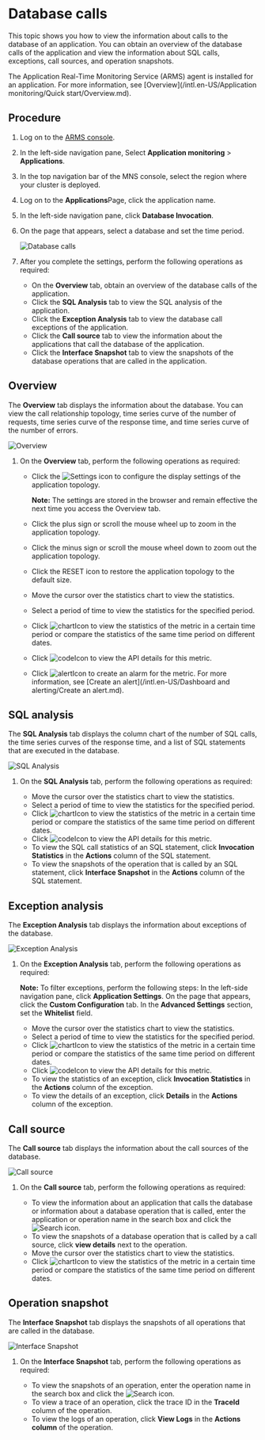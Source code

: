 # Database calls

This topic shows you how to view the information about calls to the database of an application. You can obtain an overview of the database calls of the application and view the information about SQL calls, exceptions, call sources, and operation snapshots.

The Application Real-Time Monitoring Service \(ARMS\) agent is installed for an application. For more information, see [Overview](/intl.en-US/Application monitoring/Quick start/Overview.md).

## Procedure

1.  Log on to the [ARMS console](https://arms-ap-southeast-1.console.aliyun.com/#/home).

2.  In the left-side navigation pane, Select **Application monitoring** \> **Applications**.

3.  In the top navigation bar of the MNS console, select the region where your cluster is deployed.

4.  Log on to the **Applications**Page, click the application name.

5.  In the left-side navigation pane, click **Database Invocation**.

6.  On the page that appears, select a database and set the time period.

    ![Database calls](https://static-aliyun-doc.oss-accelerate.aliyuncs.com/assets/img/en-US/2534424161/p235852.png)

7.  After you complete the settings, perform the following operations as required:

    -   On the **Overview** tab, obtain an overview of the database calls of the application.
    -   Click the **SQL Analysis** tab to view the SQL analysis of the application.
    -   Click the **Exception Analysis** tab to view the database call exceptions of the application.
    -   Click the **Call source** tab to view the information about the applications that call the database of the application.
    -   Click the **Interface Snapshot** tab to view the snapshots of the database operations that are called in the application.

## Overview

The **Overview** tab displays the information about the database. You can view the call relationship topology, time series curve of the number of requests, time series curve of the response time, and time series curve of the number of errors.

![Overview](https://static-aliyun-doc.oss-accelerate.aliyuncs.com/assets/img/en-US/2534424161/p235853.png)

1.  On the **Overview** tab, perform the following operations as required:

    -   Click the ![Settings](https://static-aliyun-doc.oss-accelerate.aliyuncs.com/assets/img/en-US/7194334161/p232147.png) icon to configure the display settings of the application topology.

        **Note:** The settings are stored in the browser and remain effective the next time you access the Overview tab.

    -   Click the plus sign or scroll the mouse wheel up to zoom in the application topology.
    -   Click the minus sign or scroll the mouse wheel down to zoom out the application topology.
    -   Click the RESET icon to restore the application topology to the default size.
    -   Move the cursor over the statistics chart to view the statistics.
    -   Select a period of time to view the statistics for the specified period.
    -   Click ![chart](https://static-aliyun-doc.oss-accelerate.aliyuncs.com/assets/img/en-US/9624334161/p230753.png)Icon to view the statistics of the metric in a certain time period or compare the statistics of the same time period on different dates.
    -   Click ![code](https://static-aliyun-doc.oss-accelerate.aliyuncs.com/assets/img/en-US/9624334161/p230759.png)Icon to view the API details for this metric.
    -   Click ![alert](https://static-aliyun-doc.oss-accelerate.aliyuncs.com/assets/img/en-US/3134334161/p231972.png)Icon to create an alarm for the metric. For more information, see [Create an alert](/intl.en-US/Dashboard and alerting/Create an alert.md).

## SQL analysis

The **SQL Analysis** tab displays the column chart of the number of SQL calls, the time series curves of the response time, and a list of SQL statements that are executed in the database.

![SQL Analysis](https://static-aliyun-doc.oss-accelerate.aliyuncs.com/assets/img/en-US/3534424161/p236052.png)

1.  On the **SQL Analysis** tab, perform the following operations as required:

    -   Move the cursor over the statistics chart to view the statistics.
    -   Select a period of time to view the statistics for the specified period.
    -   Click ![chart](https://static-aliyun-doc.oss-accelerate.aliyuncs.com/assets/img/en-US/9624334161/p230753.png)Icon to view the statistics of the metric in a certain time period or compare the statistics of the same time period on different dates.
    -   Click ![code](https://static-aliyun-doc.oss-accelerate.aliyuncs.com/assets/img/en-US/9624334161/p230759.png)Icon to view the API details for this metric.
    -   To view the SQL call statistics of an SQL statement, click **Invocation Statistics** in the **Actions** column of the SQL statement.
    -   To view the snapshots of the operation that is called by an SQL statement, click **Interface Snapshot** in the **Actions** column of the SQL statement.

## Exception analysis

The **Exception Analysis** tab displays the information about exceptions of the database.

![Exception Analysis](https://static-aliyun-doc.oss-accelerate.aliyuncs.com/assets/img/en-US/3534424161/p236127.png)

1.  On the **Exception Analysis** tab, perform the following operations as required:

    **Note:** To filter exceptions, perform the following steps: In the left-side navigation pane, click **Application Settings**. On the page that appears, click the **Custom Configuration** tab. In the **Advanced Settings** section, set the **Whitelist** field.

    -   Move the cursor over the statistics chart to view the statistics.
    -   Select a period of time to view the statistics for the specified period.
    -   Click ![chart](https://static-aliyun-doc.oss-accelerate.aliyuncs.com/assets/img/en-US/9624334161/p230753.png)Icon to view the statistics of the metric in a certain time period or compare the statistics of the same time period on different dates.
    -   Click ![code](https://static-aliyun-doc.oss-accelerate.aliyuncs.com/assets/img/en-US/9624334161/p230759.png)Icon to view the API details for this metric.
    -   To view the statistics of an exception, click **Invocation Statistics** in the **Actions** column of the exception.
    -   To view the details of an exception, click **Details** in the **Actions** column of the exception.

## Call source

The **Call source** tab displays the information about the call sources of the database.

![Call source](https://static-aliyun-doc.oss-accelerate.aliyuncs.com/assets/img/en-US/3534424161/p236346.png)

1.  On the **Call source** tab, perform the following operations as required:

    -   To view the information about an application that calls the database or information about a database operation that is called, enter the application or operation name in the search box and click the ![Search](https://static-aliyun-doc.oss-accelerate.aliyuncs.com/assets/img/en-US/5964334161/p236349.png) icon.
    -   To view the snapshots of a database operation that is called by a call source, click **view details** next to the operation.
    -   Move the cursor over the statistics chart to view the statistics.
    -   Click ![chart](https://static-aliyun-doc.oss-accelerate.aliyuncs.com/assets/img/en-US/9624334161/p230753.png)Icon to view the statistics of the metric in a certain time period or compare the statistics of the same time period on different dates.

## Operation snapshot

The **Interface Snapshot** tab displays the snapshots of all operations that are called in the database.

![Interface Snapshot](https://static-aliyun-doc.oss-accelerate.aliyuncs.com/assets/img/en-US/3534424161/p236484.png)

1.  On the **Interface Snapshot** tab, perform the following operations as required:

    -   To view the snapshots of an operation, enter the operation name in the search box and click the ![Search](https://static-aliyun-doc.oss-accelerate.aliyuncs.com/assets/img/en-US/5964334161/p236472.png) icon.
    -   To view a trace of an operation, click the trace ID in the **TraceId** column of the operation.
    -   To view the logs of an operation, click **View Logs** in the **Actions column** of the operation.

